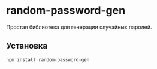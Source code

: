 # random-password-gen

Простая библиотека для генерации случайных паролей.

## Установка

```sh
npm install random-password-gen
